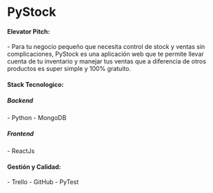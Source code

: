<h1>PyStock</h1>

<h4>Elevator Pitch:</h4>
- Para tu negocio pequeño que necesita control de stock y ventas sin complicaciones,
 PyStock es una aplicación web que te permite llevar cuenta de tu inventario y manejar tus ventas
 que a diferencia de otros productos es super simple y 100% gratuito.
<br>

<h4>Stack Tecnologico:</h4>
<h5>Backend</h5>
- Python
- MongoDB

<h5>Frontend</h5>
- ReactJs

<h4>Gestión y Calidad:</h4>
- Trello
- GitHub
- PyTest
